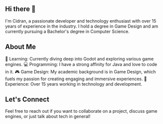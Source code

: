 ## Hi there 👋

I'm Cidran, a passionate developer and technology enthusiast with over 15 years of experience in the industry. I hold a degree in Game Design and am currently pursuing a Bachelor's degree in Computer Science.

## About Me
🌱 Learning: Currently diving deep into Godot and exploring various game engines.
💻 Programming: I have a strong affinity for Java and love to code in it.
🎮 Game Design: My academic background is in Game Design, which fuels my passion for creating engaging and immersive experiences.
🚀 Experience: Over 15 years working in technology and development.

## Let's Connect
Feel free to reach out if you want to collaborate on a project, discuss game engines, or just talk about tech in general!
